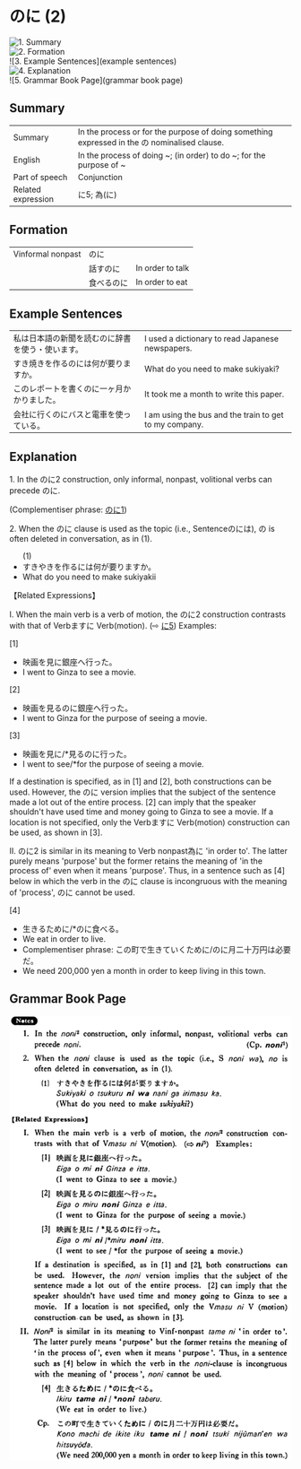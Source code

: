 # のに (2)

![1. Summary](summary)<br>
![2. Formation](formation)<br>
![3. Example Sentences](example sentences)<br>
![4. Explanation](explanation)<br>
![5. Grammar Book Page](grammar book page)<br>


## Summary

<table><tr>   <td>Summary</td>   <td>In the process or for the purpose of doing something expressed in the の nominalised clause.</td></tr><tr>   <td>English</td>   <td>In the process of doing ~; (in order) to do ~; for the purpose of ~</td></tr><tr>   <td>Part of speech</td>   <td>Conjunction</td></tr><tr>   <td>Related expression</td>   <td>に5; 為(に)</td></tr></table>

## Formation

<table class="table"> <tbody><tr class="tr head"> <td class="td"><span class="bold"><span>Vinformal nonpast</span></span></td> <td class="td"><span class="concept">のに</span> </td> <td class="td"><span>&nbsp;</span></td> </tr> <tr class="tr"> <td class="td"><span>&nbsp;</span></td> <td class="td"><span>話す<span class="concept">のに</span></span> </td> <td class="td"><span>In    order to talk</span></td> </tr> <tr class="tr"> <td class="td"><span>&nbsp;</span></td> <td class="td"><span>食べる<span class="concept">のに</span></span> </td> <td class="td"><span>In    order to eat</span></td> </tr></tbody></table>

## Example Sentences

<table><tr>   <td>私は日本語の新聞を読むのに辞書を使う・使います。</td>   <td>I used a dictionary to read Japanese newspapers.</td></tr><tr>   <td>すき焼きを作るのには何が要りますか。</td>   <td>What do you need to make sukiyaki?</td></tr><tr>   <td>このレポートを書くのに一ヶ月かかりました。</td>   <td>It took me a month to write this paper.</td></tr><tr>   <td>会社に行くのにバスと電車を使っている。</td>   <td>I am using the bus and the train to get to my company.</td></tr></table>

## Explanation

<p>1. In the <span class="cloze">のに</span>2 construction, only informal, nonpast, volitional verbs can precede <span class="cloze">のに</span>. </p>  <p>(Complementiser phrase: <a href="#㊦ のに (1)">のに1</a>)</p>  <p>2. When the <span class="cloze">のに</span> clause is used as the topic (i.e., Sentence<span class="cloze">のに</span>は), <span class="cloze">の</span> is often deleted in conversation, as in (1).</p>  <ul>(1) <li>すきやきを作る<span class="cloze">に</span>は何が要りますか。</li> <li>What do you need to make sukiyakii</li> </ul>  <p>【Related Expressions】</p>  <p>I. When the main verb is a verb of motion, the <span class="cloze">のに</span>2 construction contrasts with that of Verbますに Verb(motion). (⇨ <a href="#㊦ に (5)">に5</a>) Examples:</p>  <p>[1]</p>  <ul> <li>映画を見に銀座へ行った。</li> <li>I went to Ginza to see a movie.</li> </ul>  <p>[2]</p>  <ul> <li>映画を見る<span class="cloze">のに</span>銀座へ行った。</li> <li>I went to Ginza for the purpose of seeing a movie.</li> </ul>  <p>[3]</p>  <ul> <li>映画を見に/*見る<span class="cloze">のに</span>行った。</li> <li>I went to see/*for the purpose of seeing a movie.</li> </ul>  <p>If a destination is specified, as in [1] and [2], both constructions can be used. However, the <span class="cloze">のに</span> version implies that the subject of the sentence made a lot out of the entire process. [2] can imply that the speaker shouldn't have used time and money going to Ginza to see a movie. If a location is not specified, only the Verbますに Verb(motion) construction can be used, as shown in [3].</p>  <p>II. <span class="cloze">のに</span>2 is similar in its meaning to Verb nonpast為に 'in order to'. The latter purely means 'purpose' but the former retains the meaning of 'in the process of' even when it means 'purpose'. Thus, in a sentence such as [4] below in which the verb in the <span class="cloze">のに</span> clause is incongruous with the meaning of 'process', <span class="cloze">のに</span> cannot be used.</p>  <p>[4]</p>  <ul> <li>生きるために/*<span class="cloze">のに</span>食べる。</li> <li>We eat in order to live.</li> <div class="divide"></div> <li>Complementiser phrase: この町で生きていくために/<span class="cloze">のに</span>月二十万円は必要だ。</li> <li>We need 200,000 yen a month in order to keep living in this town.</li> </ul>

## Grammar Book Page

![](../img/Basicのに2.png)

